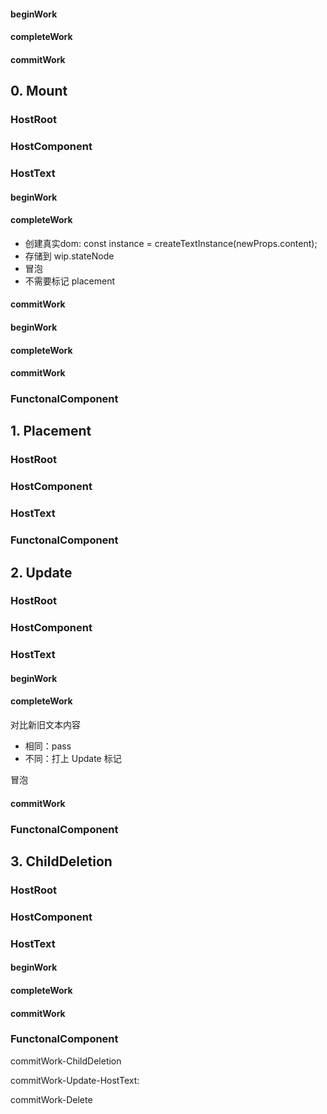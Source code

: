 #### beginWork

#### completeWork

#### commitWork

## 0. Mount

### HostRoot

### HostComponent

### HostText

#### beginWork

#### completeWork

- 创建真实dom:
  const instance = createTextInstance(newProps.content);
- 存储到 wip.stateNode
- 冒泡
- 不需要标记 placement

#### commitWork

#### beginWork

#### completeWork

#### commitWork

### FunctonalComponent

## 1. Placement

### HostRoot

### HostComponent

### HostText

### FunctonalComponent

## 2. Update

### HostRoot

### HostComponent

### HostText

#### beginWork

#### completeWork

对比新旧文本内容

- 相同：pass
- 不同：打上 Update 标记

冒泡

#### commitWork

### FunctonalComponent

## 3. ChildDeletion

### HostRoot

### HostComponent

### HostText

#### beginWork

#### completeWork

#### commitWork

### FunctonalComponent

commitWork-ChildDeletion

commitWork-Update-HostText:

commitWork-Delete

